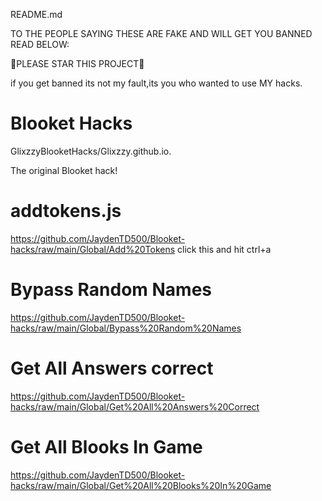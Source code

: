 README.md






             
TO THE PEOPLE SAYING THESE ARE FAKE AND WILL GET YOU BANNED READ BELOW:

🌟PLEASE STAR THIS PROJECT🌟

if you get banned its not my fault,its you who wanted to use MY hacks.
# Blooket Hacks

GlixzzyBlooketHacks/Glixzzy.github.io.

The original Blooket hack!

 
# addtokens.js

https://github.com/JaydenTD500/Blooket-hacks/raw/main/Global/Add%20Tokens click this and hit ctrl+a

# Bypass Random  Names

https://github.com/JaydenTD500/Blooket-hacks/raw/main/Global/Bypass%20Random%20Names

# Get All Answers correct 

https://github.com/JaydenTD500/Blooket-hacks/raw/main/Global/Get%20All%20Answers%20Correct

# Get All Blooks In Game

https://github.com/JaydenTD500/Blooket-hacks/raw/main/Global/Get%20All%20Blooks%20In%20Game

